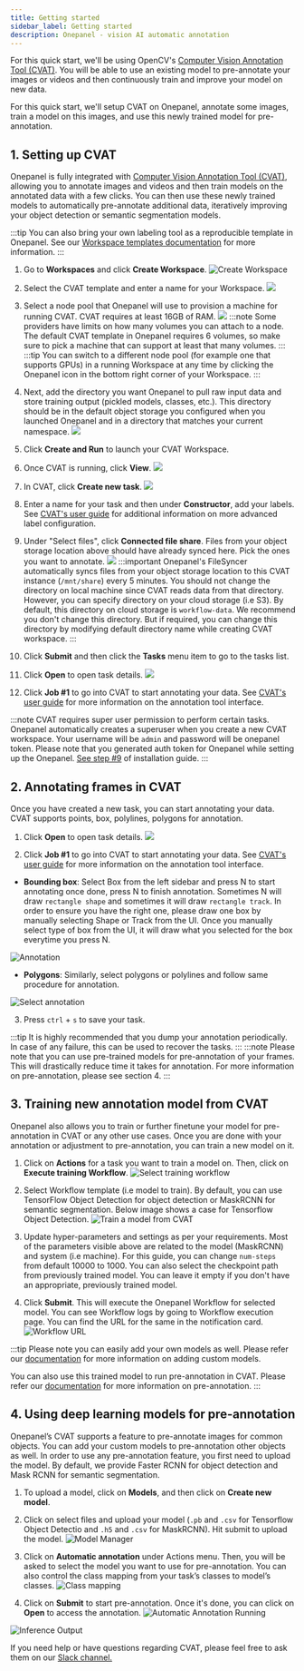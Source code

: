 ```yaml
---
title: Getting started
sidebar_label: Getting started
description: Onepanel - vision AI automatic annotation
---
```


For this quick start, we'll be using OpenCV's [Computer Vision Annotation Tool (CVAT)](https://github.com/opencv/cvat). You will be able to use an existing model to pre-annotate your images or videos and then continuously train and improve your model on new data.

For this quick start, we'll setup CVAT on Onepanel, annotate some images, train a model on this images, and use this newly trained model for pre-annotation.

## 1. Setting up CVAT

Onepanel is fully integrated with [Computer Vision Annotation Tool (CVAT)](https://github.com/opencv/cvat), allowing you to annotate images and videos and then train models on the annotated data with a few clicks. You can then use these newly trained models to automatically pre-annotate additional data, iteratively improving your object detection or semantic segmentation models.

:::tip
You can also bring your own labeling tool as a reproducible template in Onepanel. See our [Workspace templates documentation](/docs/reference/workspaces/templates) for more information.
:::

1. Go to **Workspaces** and click **Create Workspace**.
![Create Workspace](/img/create_workspaces_button_in_workspaces_page.png)

2. Select the CVAT template and enter a name for your Workspace.
![](/img/quickstart-115738.png)

3. Select a node pool that Onepanel will use to provision a machine for running CVAT. CVAT requires at least 16GB of RAM.
![](/img/quickstart-133251.png)
:::note
Some providers have limits on how many volumes you can attach to a node. The default CVAT template in Onepanel requires 6 volumes, so make sure to pick a machine that can support at least that many volumes.
:::
:::tip
You can switch to a different node pool (for example one that supports GPUs) in a running Workspace at any time by clicking the Onepanel icon in the bottom right corner of your Workspace.
:::

4. Next, add the directory you want Onepanel to pull raw input data and store training output (pickled models, classes, etc.). This directory should be in the default object storage you configured when you launched Onepanel and in a directory that matches your current namespace.
![](/img/quickstart-171037.png)

5. Click **Create and Run** to launch your CVAT Workspace.

6. Once CVAT is running, click **View**.
![](/img/quickstart-173734.png)

7. In CVAT, click **Create new task**.
![](/img/quickstart-173841.png)

8. Enter a name for your task and then under **Constructor**, add your labels. See [CVAT's user guide](https://github.com/opencv/cvat/blob/develop/cvat/apps/documentation/user_guide.md#creating-an-annotation-task) for additional information on more advanced label configuration.

9. Under "Select files", click **Connected file share**. Files from your object storage location above should have already synced here. Pick the ones you want to annotate.
![](/img/quickstart-180004.png)
:::important
Onepanel's FileSyncer automatically syncs files from your object storage location to this CVAT instance (`/mnt/share`) every 5 minutes. You should not change the directory on local machine since CVAT reads data from that directory. However, you can specify directory on your cloud storage (i.e S3). By default, this directory on cloud storage is `workflow-data`. We recommend you don't change this directory. But if required, you can change this directory by modifying default directory name while creating CVAT workspace.
:::

10. Click **Submit** and then click the **Tasks** menu item to go to the tasks list.

11. Click **Open** to open task details.
![](/img/cvat_open.png)

12. Click **Job #1** to go into CVAT to start annotating your data. See [CVAT's user guide](https://github.com/opencv/cvat/blob/develop/cvat/apps/documentation/user_guide.md#interface-of-the-annotation-tool) for more information on the annotation tool interface.

:::note
CVAT requires super user permission to perform certain tasks. Onepanel automatically creates a superuser when you create a new CVAT workspace. Your username will be `admin` and password will be onepanel token. Please note that you generated auth token for Onepanel while setting up the Onepanel. [See step #9](/docs/getting-started/quickstart#step-1-install-onepanel) of installation guide.
:::

## 2. Annotating frames in CVAT

Once you have created a new task, you can start annotating your data. CVAT supports points, box, polylines, polygons for annotation. 

1. Click **Open** to open task details.
![](/img/cvat_open.png)

2. Click **Job #1** to go into CVAT to start annotating your data. See [CVAT's user guide](https://github.com/opencv/cvat/blob/develop/cvat/apps/documentation/user_guide.md#interface-of-the-annotation-tool) for more information on the annotation tool interface.

- **Bounding box**:
Select Box from the left sidebar and press N to start annotating once done, press N to finish annotation. Sometimes N will draw `rectangle shape` and sometimes it will draw `rectangle track`. In order to ensure you have the right one, please draw one box by manually selecting Shape or Track from the UI. Once you manually select type of box from the UI, it will draw what you selected for the box everytime you press N.

![Annotation](/img/cvat_draw_box.png)

- **Polygons**:
Similarly, select polygons or polylines and follow same procedure for annotation.

![Select annotation](/img/cvat_draw_polygon.png)

3. Press `ctrl` + `s` to save your task.

:::tip
It is highly recommended that you dump your annotation periodically. In case of any failure, this can be used to recover the tasks.
:::
:::note
Please note that you can use pre-trained models for pre-annotation of your frames. This will drastically reduce time it takes for annotation. For more information on pre-annotation, please see section 4.
:::

## 3. Training new annotation model from CVAT

Onepanel also allows you to train or further finetune your model for pre-annotation in CVAT or any other use cases. Once you are done with your annotation or adjustment to pre-annotation, you can train a new model on it. 

1. Click on **Actions** for a task you want to train a model on. Then, click on **Execute training Workflow**.
![Select training workflow](/img/cvat_select_workflow_execution.png)

2. Select Workflow template (i.e model to train). By default, you can use TensorFlow Object Detection for object detection or MaskRCNN for semantic segmentation. Below image shows a case for Tensorflow Object Detection.
![Train a model from CVAT](/img/tf-object-detection.png)

3. Update hyper-parameters and settings as per your requirements. Most of the parameters visible above are related to the model (MaskRCNN) and system (i.e machine). For this guide, you can change `num-steps` from default 10000 to 1000. You can also select the checkpoint path from previously trained model. You can leave it empty if you don't have an appropriate, previously trained model.

4. Click **Submit**. This will execute the Onepanel Workflow for selected model. You can see Workflow logs by going to Workflow execution page. You can find the URL for the same in the notification card.
![Workflow URL](/img/execution_url.png)

:::tip
Please note you can easily add your own models as well. Please refer our [documentation](/docs/getting-started/use-cases/computervision/annotation/cvat/adding_custom_model) for more information on adding custom models. 

You can also use this trained model to run pre-annotation in CVAT. Please refer our [documentation](/docs/getting-started/use-cases/computervision/annotation/cvat/cvat_automatic_annotation) for more information on pre-annotation.
:::

## 4. Using deep learning models for pre-annotation

Onepanel’s CVAT supports a feature to pre-annotate images for common objects. You can add your custom models to pre-annotation other objects as well. In order to use any pre-annotation feature, you first need to upload the model. By default, we provide Faster RCNN for object detection and Mask RCNN for semantic segmentation. 

1. To upload a model, click on **Models**, and then click on **Create new model**. 

2. Click on select files and upload your model (`.pb` and `.csv` for Tensorflow Object Detectio and `.h5` and `.csv` for MaskRCNN). Hit submit to upload the model. 
![Model Manager](/img/upload_model.PNG)

3. Click on **Automatic annotation** under Actions menu. Then, you will be asked to select the model you want to use for pre-annotation. You can also control the class mapping from your task’s classes to model’s classes.
![Class mapping](/img/class_mapping.png)

4. Click on **Submit** to start pre-annotation. Once it's done, you can click on **Open** to access the annotation.
![Automatic Annotation Running](/img/cvat_automatic_annotation_running.png)

![Inference Output](/img/cvat_inference_output.png)

If you need help or have questions regarding CVAT, please feel free to ask them on our [Slack channel.](https://join.slack.com/t/onepanel-ce/shared_invite/zt-eyjnwec0-nLaHhjif9Y~gA05KuX6AUg)